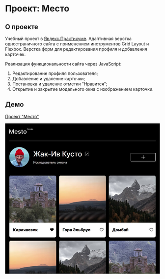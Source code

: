 # Проект: Место
## О проекте
Учебный проект в [Яндекс.Практикуме](https://praktikum.yandex.ru).
Адаптивная верстка одностраничного сайта с применением инструментов Grid Layout и Flexbox.
Верстка форм для редактирования профиля и добавления карточек.

Реализация функциональности сайта через JavaScript:
1. Редактирование профиля пользователя;
2. Добавление и удаление карточки;
3. Постановка и удаление отметки "Нравится";
4. Открытие и закрытие модального окна с изображением карточки.

## Демо
[Проект "Место"](https://janemikh.github.io/mesto-project/)

![Alt-текст](./images/demo_image.jpg)
